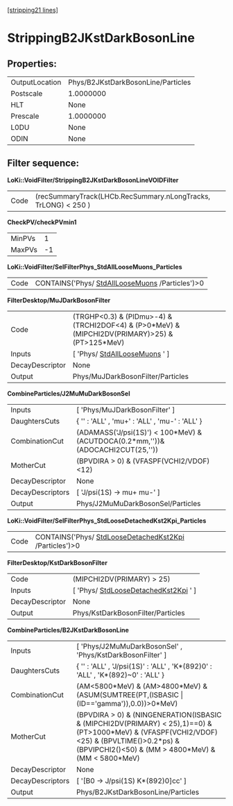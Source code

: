 [[stripping21 lines]](./stripping21-index)

# StrippingB2JKstDarkBosonLine

## Properties:

|                |                                    |
|----------------|------------------------------------|
| OutputLocation | Phys/B2JKstDarkBosonLine/Particles |
| Postscale      | 1.0000000                          |
| HLT            | None                               |
| Prescale       | 1.0000000                          |
| L0DU           | None                               |
| ODIN           | None                               |

## Filter sequence:

**LoKi::VoidFilter/StrippingB2JKstDarkBosonLineVOIDFilter**

|      |                                                                |
|------|----------------------------------------------------------------|
| Code | (recSummaryTrack(LHCb.RecSummary.nLongTracks, TrLONG) \< 250 ) |

**CheckPV/checkPVmin1**

|        |     |
|--------|-----|
| MinPVs | 1   |
| MaxPVs | -1  |

**LoKi::VoidFilter/SelFilterPhys_StdAllLooseMuons_Particles**

|      |                                                                                    |
|------|------------------------------------------------------------------------------------|
| Code | CONTAINS('Phys/ [StdAllLooseMuons](./stripping21-stdallloosemuons) /Particles')\>0 |

**FilterDesktop/MuJDarkBosonFilter**

|                 |                                                                                                       |
|-----------------|-------------------------------------------------------------------------------------------------------|
| Code            | (TRGHP\<0.3) & (PIDmu\>-4) & (TRCHI2DOF\<4) & (P\>0\*MeV) & (MIPCHI2DV(PRIMARY)\>25) & (PT\>125\*MeV) |
| Inputs          | [ 'Phys/ [StdAllLooseMuons](./stripping21-stdallloosemuons) ' ]                                     |
| DecayDescriptor | None                                                                                                  |
| Output          | Phys/MuJDarkBosonFilter/Particles                                                                     |

**CombineParticles/J2MuMuDarkBosonSel**

|                  |                                                                                    |
|------------------|------------------------------------------------------------------------------------|
| Inputs           | [ 'Phys/MuJDarkBosonFilter' ]                                                    |
| DaughtersCuts    | { '' : 'ALL' , 'mu+' : 'ALL' , 'mu-' : 'ALL' }                                     |
| CombinationCut   | (ADAMASS('J/psi(1S)') \< 100\*MeV) & (ACUTDOCA(0.2\*mm,''))& (ADOCACHI2CUT(25,'')) |
| MotherCut        | (BPVDIRA \> 0) & (VFASPF(VCHI2/VDOF)\<12)                                          |
| DecayDescriptor  | None                                                                               |
| DecayDescriptors | [ 'J/psi(1S) -\> mu+ mu-' ]                                                      |
| Output           | Phys/J2MuMuDarkBosonSel/Particles                                                  |

**LoKi::VoidFilter/SelFilterPhys_StdLooseDetachedKst2Kpi_Particles**

|      |                                                                                                  |
|------|--------------------------------------------------------------------------------------------------|
| Code | CONTAINS('Phys/ [StdLooseDetachedKst2Kpi](./stripping21-stdloosedetachedkst2kpi) /Particles')\>0 |

**FilterDesktop/KstDarkBosonFilter**

|                 |                                                                                 |
|-----------------|---------------------------------------------------------------------------------|
| Code            | (MIPCHI2DV(PRIMARY) \> 25)                                                      |
| Inputs          | [ 'Phys/ [StdLooseDetachedKst2Kpi](./stripping21-stdloosedetachedkst2kpi) ' ] |
| DecayDescriptor | None                                                                            |
| Output          | Phys/KstDarkBosonFilter/Particles                                               |

**CombineParticles/B2JKstDarkBosonLine**

|                  |                                                                                                                                                                                                              |
|------------------|--------------------------------------------------------------------------------------------------------------------------------------------------------------------------------------------------------------|
| Inputs           | [ 'Phys/J2MuMuDarkBosonSel' , 'Phys/KstDarkBosonFilter' ]                                                                                                                                                  |
| DaughtersCuts    | { '' : 'ALL' , 'J/psi(1S)' : 'ALL' , 'K\*(892)0' : 'ALL' , 'K\*(892)\~0' : 'ALL' }                                                                                                                           |
| CombinationCut   | (AM\<5800\*MeV) & (AM\>4800\*MeV) & (ASUM(SUMTREE(PT,(ISBASIC \| (ID=='gamma')),0.0))\>0\*MeV)                                                                                                               |
| MotherCut        | (BPVDIRA \> 0) & (NINGENERATION(ISBASIC & (MIPCHI2DV(PRIMARY) \< 25),1)==0) & (PT\>1000\*MeV) & (VFASPF(VCHI2/VDOF)\<25) & (BPVLTIME()\>0.2\*ps) & (BPVIPCHI2()\<50) & (MM \> 4800\*MeV) & (MM \< 5800\*MeV) |
| DecayDescriptor  | None                                                                                                                                                                                                         |
| DecayDescriptors | [ '[B0 -\> J/psi(1S) K\*(892)0]cc' ]                                                                                                                                                                     |
| Output           | Phys/B2JKstDarkBosonLine/Particles                                                                                                                                                                           |
